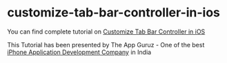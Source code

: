 # customize-tab-bar-controller-in-ios

You can find complete tutorial on [Customize Tab Bar Controller in iOS](http://www.theappguruz.com/ios/customize-tab-bar-controller-in-ios/)

This Tutorial has been presented by The App Guruz - One of the best [iPhone Application Development Company](http://www.theappguruz.com/iphone-app-development/) in India
